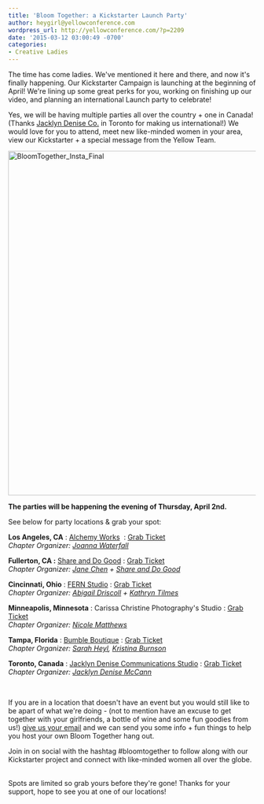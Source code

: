 ```yaml
---
title: 'Bloom Together: a Kickstarter Launch Party'
author: heygirl@yellowconference.com
wordpress_url: http://yellowconference.com/?p=2209
date: '2015-03-12 03:00:49 -0700'
categories:
- Creative Ladies
---
```

<p>The time has come ladies. We've mentioned it here and there, and now it's finally happening. Our Kickstarter Campaign is launching at the beginning of April! We're lining up some great perks for you, working on finishing up our video, and planning an international Launch party to celebrate!</p>
<p>Yes, we will be having multiple parties all over the country + one in Canada! (Thanks <a href="http://www.jacklyndenise.com/" target="_blank">Jacklyn Denise Co.</a>&nbsp;in Toronto&nbsp;for making us international!) We would love for you to attend, meet new like-minded women in your area, view our Kickstarter + a special message from the Yellow Team.</p>
<p><a href="http://yellowconference.com/wp-content/uploads/2015/03/BloomTogether_Insta_Final.jpg"><img class="alignleft wp-image-2216" src="http://yellowconference.com/wp-content/uploads/2015/03/BloomTogether_Insta_Final.jpg" alt="BloomTogether_Insta_Final" width="700" height="700" /></a></p>
<p><strong>The parties will be happening the evening of Thursday, April 2nd.</strong></p>
<p>See below for party locations &amp; grab your spot:</p>
<p><b>Los Angeles, CA</b> : <a href="http://www.alchemyworks.us/" target="_blank">Alchemy Works</a> &nbsp;: <a href="https://ti.to/yellowconference/bloom-together-la" target="_blank">Grab Ticket</a><br />
<i>Chapter Organizer: <a href="https://instagram.com/joannawaterfall/" target="_blank">Joanna Waterfall</a></i></p>
<p><b>Fullerton, CA :</b> <a href="http://www.shareanddogood.com/" target="_blank">Share and Do Good</a> : <a href="https://ti.to/yellowconference/bloom-together-oc" target="_blank">Grab Ticket</a><br />
<i>Chapter Organizer: <a href="%20https://instagram.com/pinkjaney/ " target="_blank">Jane Chen</a> + <a href="http://www.shareanddogood.com/" target="_blank">Share and Do Good</a></i></p>
<p><b>Cincinnati, Ohio</b> : <a href="http://www.fern-shop.com/" target="_blank">FERN Studio</a> : <a href="https://ti.to/yellowconference/bloom-together-cincinnati" target="_blank">Grab Ticket</a><br />
<i>Chapter Organizer: <a href="http://www.ritesofasylum.com/" target="_blank">Abigail Driscoll</a>&nbsp;+ <a href="https://instagram.com/kathryntilmes/" target="_blank">Kathryn Tilmes</a></i></p>
<p><b>Minneapolis, Minnesota</b> : Carissa Christine Photography's Studio : <a href="https://ti.to/yellowconference/bloom-together-minneapolis" target="_blank">Grab Ticket</a><br />
<i>Chapter Organizer: <a href="http://www.thebloomerie.com/" target="_blank">Nicole Matthews</a></i></p>
<p><b>Tampa, Florida</b> : <a href="http://www.bumbletampa.com/" target="_blank">Bumble Boutique</a> : <a href="https://ti.to/yellowconference/bloom-together-tampa" target="_blank">Grab Ticket</a><br />
<i>Chapter Organizer: <a href="http://sarahheyl.com/" target="_blank">Sarah Heyl</a>, <a href="https://instagram.com/kristinaburnson" target="_blank">Kristina Burnson</a></i></p>
<p><b>Toronto, Canada</b> : <a href="http://www.jacklyndenise.com/" target="_blank">Jacklyn Denise Communications Studio</a> : <a href="https://ti.to/yellowconference/bloom-together-toronto" target="_blank">Grab Ticket</a><br />
<i>Chapter Organizer: <a href="http://www.jacklyndenise.com/" target="_blank">Jacklyn Denise McCann</a></i></p>
<p>&nbsp;</p>
<p>If you are in a location that doesn't have an event but you would still like to be apart of what we're doing - (not to mention have an excuse to get together with your girlfriends, a bottle of wine and some fun goodies from us!) <a href="http://eepurl.com/bgQwwf" target="_blank">give us your email</a>&nbsp;and we can send you some info + fun&nbsp;things to help you host your own Bloom Together hang out.</p>
<p class="p1">Join in on social with the hashtag #bloomtogether to&nbsp;follow along with our Kickstarter project and connect with like-minded women all over the globe.</p><br />
Spots are limited so grab yours before they're gone! Thanks for your support, hope to see you at one of our locations!</p>
